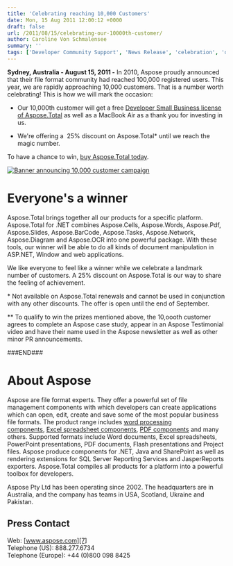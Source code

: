 ```yaml
---
title: 'Celebrating reaching 10,000 Customers'
date: Mon, 15 Aug 2011 12:00:12 +0000
draft: false
url: /2011/08/15/celebrating-our-10000th-customer/
author: Caroline Von Schmalensee
summary: ''
tags: ['Developer Community Support', 'News Release', 'celebration', 'discount', 'special offer']
---
```


**Sydney, Australia - August 15, 2011 -** In 2010, Aspose proudly announced that their file format community had reached 100,000 registered users. This year, we are rapidly approaching 10,000 customers. That is a number worth celebrating! This is how we will mark the occasion:

*   Our 10,000th customer will get a free [Developer Small Business license of Aspose.Total][1] as well as a MacBook Air as a thank you for investing in us.

*   We're offering a  25% discount on Aspose.Total\* until we reach the magic number.

To have a chance to win, [buy Aspose.Total today][2].

[![Banner announcing 10,000 customer campaign][3]](http://www.aspose.com/purchase/default.aspx)

# Everyone's a winner

Aspose.Total brings together all our products for a specific platform. Aspose.Total for .NET combines Aspose.Cells, Aspose.Words, Aspose.Pdf, Aspose.Slides, Aspose.BarCode, Aspose.Tasks, Aspose.Network, Aspose.Diagram and Aspose.OCR into one powerful package. With these tools, our winner will be able to do all kinds of document manipulation in ASP.NET, Window and web applications.

We like everyone to feel like a winner while we celebrate a landmark number of customers. A 25% discount on Aspose.Total is our way to share the feeling of achievement.

\* Not available on Aspose.Total renewals and cannot be used in conjunction with any other discounts. The offer is open until the end of September.

\*\* To qualify to win the prizes mentioned above, the 10,oooth customer agrees to complete an Aspose case study, appear in an Aspose Testimonial video and have their name used in the Aspose newsletter as well as other minor PR announcements.

###END###

# About Aspose

Aspose are file format experts. They offer a powerful set of file management components with which developers can create applications which can open, edit, create and save some of the most popular business file formats. The product range includes [word processing components][4], [Excel spreadsheet components][5], [PDF components][6] and many others. Supported formats include Word documents, Excel spreadsheets, PowerPoint presentations, PDF documents, Flash presentations and Project files. Aspose produce components for .NET, Java and SharePoint as well as rendering extensions for SQL Server Reporting Services and JasperReports exporters. Aspose.Total compiles all products for a platform into a powerful toolbox for developers.

Aspose Pty Ltd has been operating since 2002. The headquarters are in Australia, and the company has teams in USA, Scotland, Ukraine and Pakistan.

## Press Contact

Web: [www.aspose.com][7]  
Telephone (US): 888.277.6734  
Telephone (Europe): +44 (0)800 098 8425




[1]: http://www.aspose.com/categories/.net-components/aspose.total-for-.net/default.aspx
[2]: http://www.aspose.com/purchase/default.aspx
[3]: https://blog.aspose.com/wp-content/uploads/sites/2/2011/08/10k-customer-blog-banner2.jpg "Banner announcing 10,000 customer campaign"
[4]: http://www.aspose.com/categories/.net-components/aspose.words-for-.net/default.aspx
[5]: http://www.aspose.com/categories/.net-components/aspose.cells-for-.net/default.aspx
[6]: http://www.aspose.com/categories/.net-components/aspose.pdf-for-.net/default.aspx
[7]: http://www.aspose.com/



